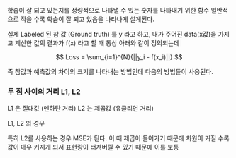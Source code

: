 

학습이 잘 되고 있는지를 정량적으로 나타낼 수 있는 숫자를 나타내기 위한 함수
일반적으로 작을 수록 학습이 잘 되고 있음을 나타나게 설계된다.

실제 Labeled 된 참 값 (Ground truth) 를 y 라고 하고, 내가 주어진 data(x값)을 가지고 계산한 값의 결과가 f(x) 라고 할 때 통상 아래와 같이 정의되는데

$$ Loss = \sum_{i=1}^{N}{||y_i - f(x_i)||} $$

즉 참값과 예측값의 차이의 크기를 나타내는 방법인데  다음의 방법들이 사용된다.



### 두 점 사이의 거리  L1, L2 

L1 은 절대값 (멘하탄 거리)
L2 는 제곱값 (유클리언 거리)

L1, L2 의 경우 

특히 L2를 사용하는 경우 MSE가 된다. 이 때 제곱이 들어가기 때문에 차원이 커질 수록 값이 매우 커지게 되서 표현량이 터져버릴 수 있기 때문에 이를 보통 



